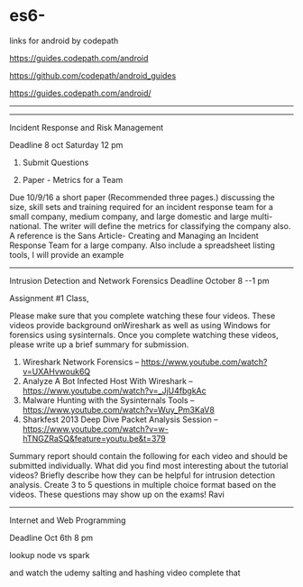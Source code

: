 # es6-

links for android by codepath

https://guides.codepath.com/android


https://github.com/codepath/android_guides


https://guides.codepath.com/android/



----
----

Incident Response and Risk Management

Deadline 8 oct Saturday 12 pm

1. Submit Questions

2. Paper - Metrics for a Team

Due 10/9/16 a short paper (Recommended three pages.) discussing the size, skill sets and training required for an incident response team for a small company, medium company, and large domestic and large multi-national. The writer will define the metrics for classifying the company also. A reference is the Sans Article- Creating and Managing an Incident Response Team for a large company. Also include a spreadsheet listing tools, I will provide an example

---


Intrusion Detection and Network Forensics
Deadline October 8 --1 pm

Assignment #1
Class,

Please make sure that you complete watching these four videos. These videos provide background onWireshark as well as using Windows for forensics using sysinternals. Once you complete watching these videos, please write up a brief summary for submission.

1) Wireshark Network Forensics – https://www.youtube.com/watch?v=UXAHvwouk6Q
2) Analyze A Bot Infected Host With Wireshark – https://www.youtube.com/watch?v=_JjU4fbgkAc
3) Malware Hunting with the Sysinternals Tools – https://www.youtube.com/watch?v=Wuy_Pm3KaV8
4) Sharkfest 2013 Deep Dive Packet Analysis Session –https://www.youtube.com/watch?v=w-hTNGZRaSQ&feature=youtu.be&t=379

Summary report should contain the following for each video and should be submitted individually.
What did you find most interesting about the tutorial videos? Briefly describe how they can be helpful for intrusion detection analysis.
Create 3 to 5 questions in multiple choice format based on the videos. These questions may show up on the exams! 
Ravi

---

Internet and Web Programming

Deadline Oct 6th 8 pm

lookup node vs spark

and watch the udemy salting and hashing video
complete that 
